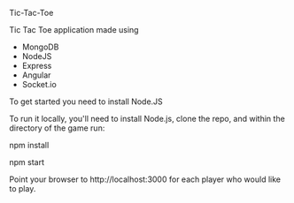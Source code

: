 Tic-Tac-Toe

Tic Tac Toe application made using 

- MongoDB
- NodeJS
- Express
- Angular
- Socket.io

To get started you need to install Node.JS

To run it locally, you'll need to install Node.js, clone the repo, and within the directory of the game run:

npm install

npm start

Point your browser to http://localhost:3000 for each player who would like to play.
